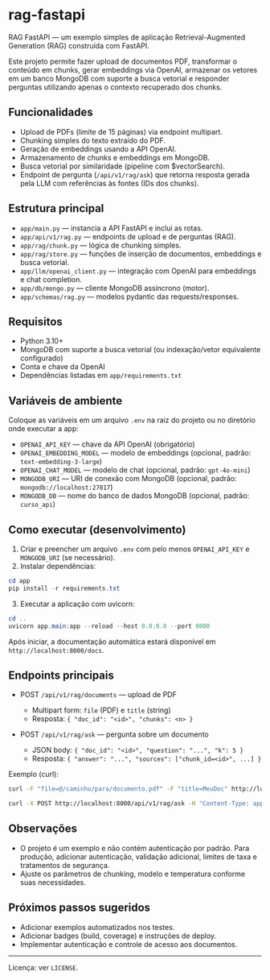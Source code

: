 
# rag-fastapi

RAG FastAPI — um exemplo simples de aplicação Retrieval-Augmented Generation (RAG) construída com FastAPI.

Este projeto permite fazer upload de documentos PDF, transformar o conteúdo em chunks, gerar embeddings via OpenAI, armazenar os vetores em um banco MongoDB com suporte a busca vetorial e responder perguntas utilizando apenas o contexto recuperado dos chunks.

## Funcionalidades

- Upload de PDFs (limite de 15 páginas) via endpoint multipart.
- Chunking simples do texto extraído do PDF.
- Geração de embeddings usando a API OpenAI.
- Armazenamento de chunks e embeddings em MongoDB.
- Busca vetorial por similaridade (pipeline com $vectorSearch).
- Endpoint de pergunta (`/api/v1/rag/ask`) que retorna resposta gerada pela LLM com referências às fontes (IDs dos chunks).

## Estrutura principal

- `app/main.py` — instancia a API FastAPI e inclui as rotas.
- `app/api/v1/rag.py` — endpoints de upload e de perguntas (RAG).
- `app/rag/chunk.py` — lógica de chunking simples.
- `app/rag/store.py` — funções de inserção de documentos, embeddings e busca vetorial.
- `app/llm/openai_client.py` — integração com OpenAI para embeddings e chat completion.
- `app/db/mongo.py` — cliente MongoDB assíncrono (motor).
- `app/schemas/rag.py` — modelos pydantic das requests/responses.

## Requisitos

- Python 3.10+
- MongoDB com suporte a busca vetorial (ou indexação/vetor equivalente configurado)
- Conta e chave da OpenAI
- Dependências listadas em `app/requirements.txt`

## Variáveis de ambiente

Coloque as variáveis em um arquivo `.env` na raiz do projeto ou no diretório onde executar a app:

- `OPENAI_API_KEY` — chave da API OpenAI (obrigatório)
- `OPENAI_EMBEDDING_MODEL` — modelo de embeddings (opcional, padrão: `text-embedding-3-large`)
- `OPENAI_CHAT_MODEL` — modelo de chat (opcional, padrão: `gpt-4o-mini`)
- `MONGODB_URI` — URI de conexão com MongoDB (opcional, padrão: `mongodb://localhost:27017`)
- `MONGODB_DB` — nome do banco de dados MongoDB (opcional, padrão: `curso_api`)

## Como executar (desenvolvimento)

1. Criar e preencher um arquivo `.env` com pelo menos `OPENAI_API_KEY` e `MONGODB_URI` (se necessário).
2. Instalar dependências:

```powershell
cd app
pip install -r requirements.txt
```

3. Executar a aplicação com uvicorn:

```powershell
cd ..
uvicorn app.main:app --reload --host 0.0.0.0 --port 8000
```

Após iniciar, a documentação automática estará disponível em `http://localhost:8000/docs`.

## Endpoints principais

- POST `/api/v1/rag/documents` — upload de PDF
	- Multipart form: `file` (PDF) e `title` (string)
	- Resposta: `{ "doc_id": "<id>", "chunks": <n> }`

- POST `/api/v1/rag/ask` — pergunta sobre um documento
	- JSON body: `{ "doc_id": "<id>", "question": "...", "k": 5 }`
	- Resposta: `{ "answer": "...", "sources": ["chunk_id=<id>", ...] }`

Exemplo (curl):

```bash
curl -F "file=@/caminho/para/documento.pdf" -F "title=MeuDoc" http://localhost:8000/api/v1/rag/documents

curl -X POST http://localhost:8000/api/v1/rag/ask -H "Content-Type: application/json" -d '{"doc_id":"<id>","question":"Qual é o objetivo do documento?","k":3}'
```

## Observações

- O projeto é um exemplo e não contém autenticação por padrão. Para produção, adicionar autenticação, validação adicional, limites de taxa e tratamentos de segurança.
- Ajuste os parâmetros de chunking, modelo e temperatura conforme suas necessidades.

## Próximos passos sugeridos

- Adicionar exemplos automatizados nos testes.
- Adicionar badges (build, coverage) e instruções de deploy.
- Implementar autenticação e controle de acesso aos documentos.

---

Licença: ver `LICENSE`.

